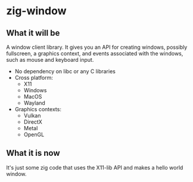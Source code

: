 # zig-window

## What it will be

A window client library. It gives you an API for creating windows, possibly
fullscreen, a graphics context, and events associated with the windows, such
as mouse and keyboard input.

 * No dependency on libc or any C libraries
 * Cross platform:
   * X11
   * Windows
   * MacOS
   * Wayland
 * Graphics contexts:
   * Vulkan
   * DirectX
   * Metal
   * OpenGL

## What it is now

It's just some zig code that uses the X11-lib API and makes a hello world window.
